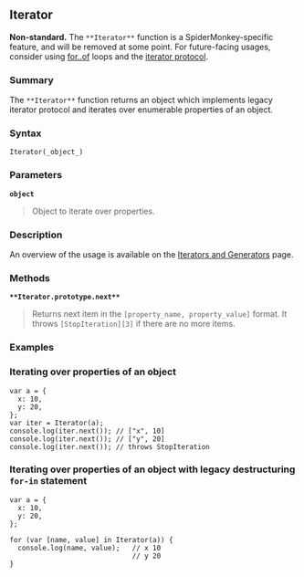 ## Iterator

**Non-standard.** The `**Iterator**` function is a SpiderMonkey-specific feature, and will be removed at some point. For future-facing usages, consider using [for..of][0] loops and the [iterator protocol][1].

### Summary

The `**Iterator**` function returns an object which implements legacy iterator protocol and iterates over enumerable properties of an object.

### Syntax

    Iterator(_object_)

### Parameters

**`object`**

> Object to iterate over properties.

### Description

An overview of the usage is available on the [Iterators and Generators][2] page.

### Methods

**`**Iterator.prototype.next**`**

> Returns next item in the `[property_name, property_value]` format. It throws `[StopIteration][3]` if there are no more items.

### Examples

### Iterating over properties of an object

    var a = {
      x: 10,
      y: 20,
    };
    var iter = Iterator(a);
    console.log(iter.next()); // ["x", 10]
    console.log(iter.next()); // ["y", 20]
    console.log(iter.next()); // throws StopIteration
    

### Iterating over properties of an object with legacy destructuring `for-in` statement

    var a = {
      x: 10,
      y: 20,
    };
    
    for (var [name, value] in Iterator(a)) {
      console.log(name, value);   // x 10
                                  // y 20
    }
    



[0]: https://developer.mozilla.org/en/docs/Web/JavaScript/Reference/Statements/for...of "https://developer.mozilla.org/en/docs/Web/JavaScript/Reference/Statements/for...of"
[1]: https://developer.mozilla.org/en/docs/Web/JavaScript/Guide/The_Iterator_protocol
[2]: https://developer.mozilla.org/en/docs/JavaScript/Guide/Iterators_and_Generators "https://developer.mozilla.org/en/docs/JavaScript/Guide/Iterators_and_Generators"
[3]: https://developer.mozilla.org/en/docs/Web/JavaScript/Reference/Global_Objects/StopIteration